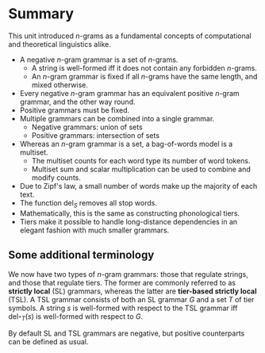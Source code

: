 # Summary

This unit introduced $n$-grams as a fundamental concepts of computational and theoretical linguistics alike.

- A negative $n$-gram grammar is a set of $n$-grams.
    - A string is well-formed iff it does not contain any forbidden $n$-grams.
    - An $n$-gram grammar is fixed if all $n$-grams have the same length, and mixed otherwise.
- Every negative $n$-gram grammar has an equivalent positive $n$-gram grammar, and the other way round.
- Positive grammars must be fixed.
- Multiple grammars can be combined into a single grammar.
    - Negative grammars: union of sets
    - Positive grammars: intersection of sets
- Whereas an $n$-gram grammar is a set, a bag-of-words model is a multiset.
    - The multiset counts for each word type its number of word tokens.
    - Multiset sum and scalar multiplication can be used to combine and modify counts.
- Due to Zipf's law, a small number of words make up the majority of each text.
- The function $\mathrm{del}_S$ removes all stop words.
- Mathematically, this is the same as constructing phonological tiers.
- Tiers make it possible to handle long-distance dependencies in an elegant fashion with much smaller grammars.

## Some additional terminology

We now have two types of $n$-gram grammars: those that regulate strings, and those that regulate tiers.
The former are commonly referred to as **strictly local** (SL) grammars, whereas the latter are **tier-based strictly local** (TSL).
A TSL grammar consists of both an SL grammar $G$ and a set $T$ of tier symbols.
A string $s$ is well-formed with respect to the TSL grammar iff $\mathrm{del}_{^+T}(s)$ is well-formed with respect to $G$.

By default SL and TSL grammars are negative, but positive counterparts can be defined as usual.
